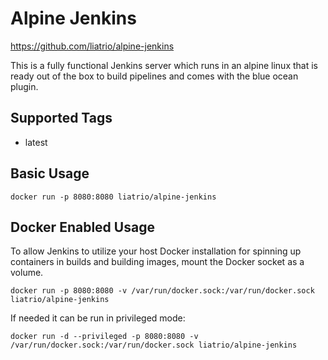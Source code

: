 # Alpine Jenkins

https://github.com/liatrio/alpine-jenkins

This is a fully functional Jenkins server which runs in an alpine linux that is ready out of the box to build pipelines and comes with the blue ocean plugin.

## Supported Tags
* latest


## Basic Usage
`docker run -p 8080:8080 liatrio/alpine-jenkins`

## Docker Enabled Usage  
To allow Jenkins to utilize your host Docker installation for spinning up containers in builds and building images, mount the Docker socket as a volume.

`docker run -p 8080:8080 -v /var/run/docker.sock:/var/run/docker.sock liatrio/alpine-jenkins`

If needed it can be run in privileged mode:

`docker run -d --privileged -p 8080:8080 -v /var/run/docker.sock:/var/run/docker.sock liatrio/alpine-jenkins`
